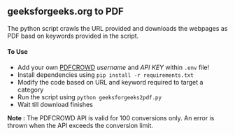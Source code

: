## geeksforgeeks.org to PDF

The python script crawls the URL provided and downloads the webpages as PDF basd on keywords provided in the script.

#### To Use

- Add your own [PDFCROWD](https://pdfcrowd.com) *username* and *API KEY* within `.env` file!
- Install dependencies using `pip install -r requirements.txt`
- Modify the code based on URL and keyword required to target a category
- Run the script using `python geeksforgeeks2pdf.py`
- Wait till download finishes

**Note :** The PDFCROWD API is valid for 100 conversions only. An error is thrown when the API exceeds the conversion limit.
